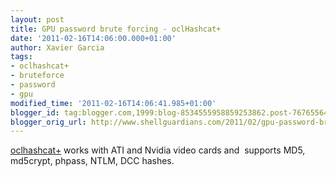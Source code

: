 ```yaml
---
layout: post
title: GPU password brute forcing - oclHashcat+
date: '2011-02-16T14:06:00.000+01:00'
author: Xavier Garcia
tags:
- oclhashcat+
- bruteforce
- password
- gpu
modified_time: '2011-02-16T14:06:41.985+01:00'
blogger_id: tag:blogger.com,1999:blog-8534555958859253862.post-7676556470941328632
blogger_orig_url: http://www.shellguardians.com/2011/02/gpu-password-brute-forcing-oclhashcat.html
---
```

[oclhashcat+](http://hashcat.net/oclhashcat+/) works with ATI and Nvidia video cards and  supports MD5, md5crypt, phpass, NTLM, DCC hashes.
